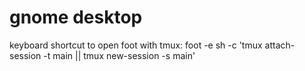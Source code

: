 
# gnome desktop
keyboard shortcut to open foot with tmux:
    foot -e sh -c 'tmux attach-session -t main || tmux new-session -s main'
